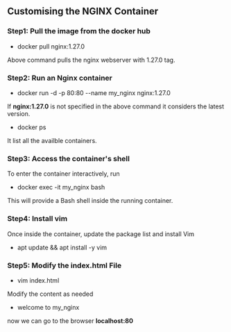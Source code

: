 ## Customising the NGINX Container

### Step1: Pull the image from the docker hub
 - docker pull nginx:1.27.0

Above command pulls the nginx webserver with 1.27.0 tag.

### Step2: Run an Nginx container
- docker run -d -p 80:80 --name my_nginx nginx:1.27.0

If **nginx:1.27.0** is not specified in the above command it considers the latest version.

- docker ps

It list all the availble containers.

### Step3: Access the container's shell
To enter the container interactively, run

- docker exec -it my_nginx bash

This will provide a Bash shell inside the running container.

### Step4: Install vim
Once inside the container, update the package list and install Vim
- apt update && apt install -y vim

### Step5: Modify the index.html File
- vim index.html

Modify the content as needed

- welcome to my_nginx

now we can go to the browser **localhost:80**